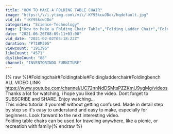 ```yaml
---
title: "HOW TO MAKE A FOLDING TABLE CHAIR"
image: "https:\/\/i.ytimg.com\/vi\/-KY95kcwJDo\/hqdefault.jpg"
vid_id: "-KY95kcwJDo"
categories: "Science-Technology"
tags: ["How to Make a Folding Chair Table","Folding Ladder Chair","Folding Table"]
date: "2021-06-26T08:09:11+03:00"
vid_date: "2021-02-02T05:18:22Z"
duration: "PT18M30S"
viewcount: "191396"
likeCount: "4571"
dislikeCount: "88"
channel: "INVENTORINDO FURNITURE"
---
```

{% raw %}#Foldingchair#Foldingtable#Foldingladderchair#Foldingbench<br />ALL VIDEO LINK: <a rel="nofollow" target="blank" href="https://www.youtube.com/channel/UC72nnNdDSMtsPZZKmU9ygMg/videos">https://www.youtube.com/channel/UC72nnNdDSMtsPZZKmU9ygMg/videos</a><br />Thanks a lot for watching, i hope you liked the video. Dont forget to SUBSCRIBE and SHARE. Enjoy watching...<br />This video tutorial it yourself without getting confused. Made in detail step by step so it's easy to understand and easy to make, especially for beginners. Look forward to the next interesting video.<br />Folding table chairs can be used for traveling anywhere, like a picnic, or recreation with family{% endraw %}
